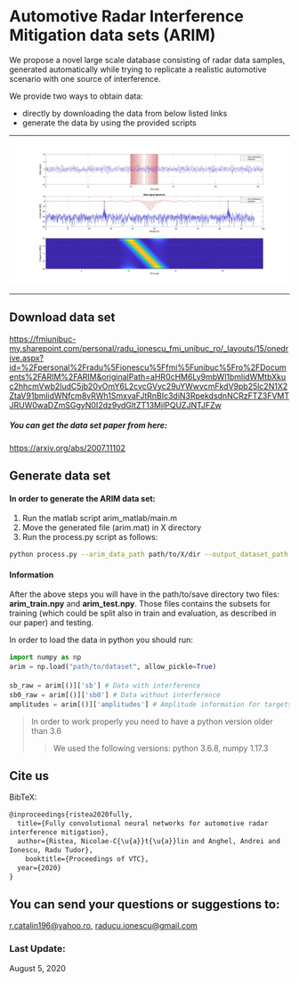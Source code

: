 #  Automotive Radar Interference Mitigation data sets (ARIM)                                                                                    

We propose a novel large scale database consisting of radar data samples, generated automatically while trying to replicate a realistic automotive scenario with one source of interference.
  
We provide two ways to obtain data:
- directly by downloading the data from below listed links
- generate the data by using the provided scripts

-----------------------------------------

![map](resources/example.jpg)

-----------------------------------------                                                                                                                                      
## Download data set

https://fmiunibuc-my.sharepoint.com/personal/radu_ionescu_fmi_unibuc_ro/_layouts/15/onedrive.aspx?id=%2Fpersonal%2Fradu%5Fionescu%5Ffmi%5Funibuc%5Fro%2FDocuments%2FARIM%2FARIM&originalPath=aHR0cHM6Ly9mbWl1bmlidWMtbXkuc2hhcmVwb2ludC5jb20vOmY6L2cvcGVyc29uYWwvcmFkdV9pb25lc2N1X2ZtaV91bmlidWNfcm8vRWh1SmxvaFJtRnBIc3diN3RpekdsdnNCRzFTZ3FVMTJRUW0waDZmSGgyN0I2dz9ydGltZT13MjlPQUZJNTJFZw
##### You can get the data set paper from here:

https://arxiv.org/abs/2007.11102

## Generate data set
#### In order to generate the ARIM data set:
1. Run the matlab script arim_matlab/main.m
2. Move the generated file (arim.mat) in X directory
3. Run the process.py script as follows:
```bash
python process.py --arim_data_path path/to/X/dir --output_dataset_path path/to/save
```

#### Information

After the above steps you will have in the path/to/save directory two files: **arim_train.npy** and **arim_test.npy**.
Those files contains the subsets for training (which could be split also in train and evaluation, as described in our paper) and testing.

In order to load the data in python you should run:
```python
import numpy as np
arim = np.load("path/to/dataset", allow_pickle=True)

sb_raw = arim[()]['sb'] # Data with interference
sb0_raw = arim[()]['sb0'] # Data without interference
amplitudes = arim[()]['amplitudes'] # Amplitude information for targets
```
> In order to work properly you need to have a python version older than 3.6
>> We used the following versions:
>> python 3.6.8,
>> numpy 1.17.3

## Cite us

BibTeX:

    @inproceedings{ristea2020fully,
      title={Fully convolutional neural networks for automotive radar interference mitigation},
      author={Ristea, Nicolae-C{\u{a}}t{\u{a}}lin and Anghel, Andrei and Ionescu, Radu Tudor},
        booktitle={Proceedings of VTC},
      year={2020}
    }

## You can send your questions or suggestions to: 
r.catalin196@yahoo.ro, raducu.ionescu@gmail.com

### Last Update:
August 5, 2020 




